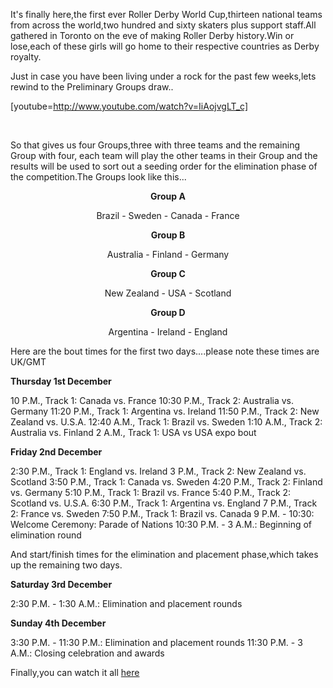 <html><body><p>It's finally here,the first ever Roller Derby World Cup,thirteen national teams from across the world,two hundred and sixty skaters plus support staff.All gathered in Toronto on the eve of making Roller Derby history.Win or lose,each of these girls will go home to their respective countries as Derby royalty.

Just in case you have been living under a rock for the past few weeks,lets rewind to the Preliminary Groups draw..

[youtube=http://www.youtube.com/watch?v=IiAojvgLT_c]

 

So that gives us four Groups,three with three teams and the remaining Group with four, each team will play the other teams in their Group and the results will be used to sort out a seeding order for the elimination phase of the competition.The Groups look like this...
</p><p style="text-align:center;"><strong>Group A</strong></p>
<p style="text-align:center;">Brazil - Sweden - Canada - France</p>
<p style="text-align:center;"><strong>Group B</strong></p>
<p style="text-align:center;">Australia - Finland - Germany</p>
<p style="text-align:center;"><strong>Group C</strong></p>
<p style="text-align:center;">New Zealand - USA - Scotland</p>
<p style="text-align:center;"><strong>Group D</strong></p>
<p style="text-align:center;">Argentina - Ireland - England</p>
Here are the bout times for the first two days....please note these times are UK/GMT

<strong>Thursday 1st December</strong>

10 P.M., Track 1: Canada vs. France
10:30 P.M., Track 2: Australia vs. Germany
11:20 P.M., Track 1: Argentina vs. Ireland
11:50 P.M., Track 2: New Zealand vs. U.S.A.
12:40 A.M., Track 1: Brazil vs. Sweden
1:10 A.M., Track 2: Australia vs. Finland
2 A.M., Track 1: USA vs USA expo bout

<strong>Friday 2nd December</strong>

2:30 P.M., Track 1: England vs. Ireland
3 P.M., Track 2: New Zealand vs. Scotland
3:50 P.M., Track 1: Canada vs. Sweden
4:20 P.M., Track 2: Finland vs. Germany
5:10 P.M., Track 1: Brazil vs. France
5:40 P.M., Track 2: Scotland vs. U.S.A.
6:30 P.M., Track 1: Argentina vs. England
7 P.M., Track 2: France vs. Sweden
7:50 P.M., Track 1: Brazil vs. Canada
9 P.M. - 10:30: Welcome Ceremony: Parade of Nations
10:30 P.M. - 3 A.M.: Beginning of elimination round

And start/finish times for the elimination and placement phase,which takes up the remaining two days.

<strong>Saturday 3rd December</strong>

2:30 P.M. - 1:30 A.M.: Elimination and placement rounds

<strong>Sunday 4th December</strong>

3:30 P.M. - 11:30 P.M.: Elimination and placement rounds
11:30 P.M. - 3 A.M.: Closing celebration and awards

Finally,you can watch it all <a href="http://www.derbynewsnetwork.com/?q=live%2Fevents%2F2011%2F12%2Fblood_thunder_world_cup&amp;dnnfd=0Friday">here</a>

</body></html>
